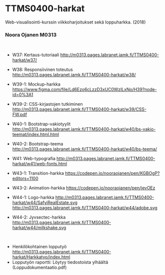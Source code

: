 # TTMS0400-harkat

Web-visualisointi-kurssin viikkoharjoitukset sekä loppuharkka. (2018)

### Noora Ojanen M0313

<br>

- W37: Kertaus-tutoriaali http://m0313.pages.labranet.jamk.fi/TTMS0400-harkat/w37/

- W38: Responsiivinen toteutus http://m0313.pages.labranet.jamk.fi/TTMS0400-harkat/w38/



- W39-1: Mockup-harkka https://www.figma.com/file/Ld6Ezo6cLzzD3xUC0WzILxNo/H39?node-id=0%3A1

- W39-2: CSS-kirjastojen tutkiminen http://m0313.pages.labranet.jamk.fi/TTMS0400-harkat/w39/CSS-FW.pdf




- W40-1: Bootstrap-vakiotyylit http://m0313.pages.labranet.jamk.fi/TTMS0400-harkat/w40/bs-vakio-teemat/index.html.html

- W40-2: Bootstrap-teema http://m0313.pages.labranet.jamk.fi/TTMS0400-harkat/w40/bs-teema/



- W41: Web-typografia http://m0313.pages.labranet.jamk.fi/TTMS0400-harkat/w41/web-fonts.html



- W43-1: Transition-harkka https://codepen.io/nooraojanen/pen/KGBOgP?editors=1100

- W43-2: Animation-harkka https://codepen.io/nooraojanen/pen/jevOEz





- W44-1: Logo-harkka http://m0313.pages.labranet.jamk.fi/TTMS0400-harkat/w44/SafyiRealEstate.svg http://m0313.pages.labranet.jamk.fi/TTMS0400-harkat/w44/adobe.svg

- W44-2: Jyvsectec-harkka http://m0313.pages.labranet.jamk.fi/TTMS0400-harkat/w44/milkshake.svg

<br>

- Henkilökohtainen lopputyö http://m0313.pages.labranet.jamk.fi/TTMS0400-harkat/Harkkatyo/index.html
- Lopputyön raportti: Löytyy tiedostoista ylhäältä (Loppudokumentaatio.pdf)
